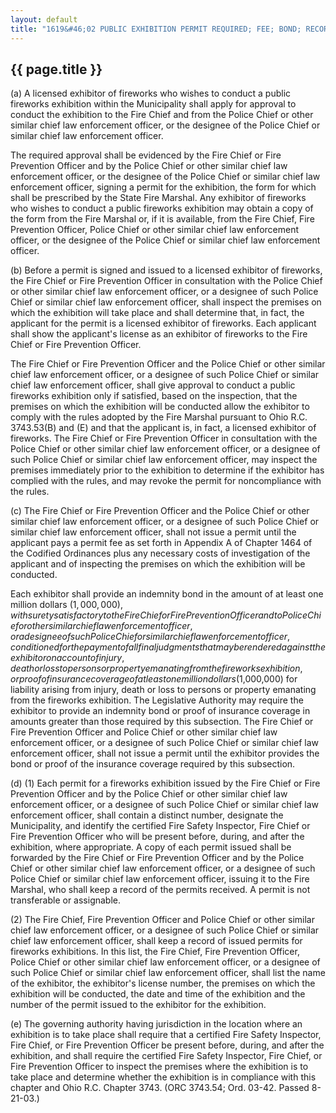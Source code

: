 ```yaml
---
layout: default
title: "1619&#46;02 PUBLIC EXHIBITION PERMIT REQUIRED; FEE; BOND; RECORDS."
---
```


{{ page.title }}
----------------

(a) A licensed exhibitor of fireworks who wishes to conduct a public fireworks exhibition within the Municipality shall apply for approval to conduct the exhibition to the Fire Chief and from the Police Chief or other similar chief law enforcement officer, or the designee of the Police Chief or similar chief law enforcement officer.

The required approval shall be evidenced by the Fire Chief or Fire Prevention Officer and by the Police Chief or other similar chief law enforcement officer, or the designee of the Police Chief or similar chief law enforcement officer, signing a permit for the exhibition, the form for which shall be prescribed by the State Fire Marshal. Any exhibitor of fireworks who wishes to conduct a public fireworks exhibition may obtain a copy of the form from the Fire Marshal or, if it is available, from the Fire Chief, Fire Prevention Officer, Police Chief or other similar chief law enforcement officer, or the designee of the Police Chief or similar chief law enforcement officer.

(b) Before a permit is signed and issued to a licensed exhibitor of fireworks, the Fire Chief or Fire Prevention Officer in consultation with the Police Chief or other similar chief law enforcement officer, or a designee of such Police Chief or similar chief law enforcement officer, shall inspect the premises on which the exhibition will take place and shall determine that, in fact, the applicant for the permit is a licensed exhibitor of fireworks. Each applicant shall show the applicant's license as an exhibitor of fireworks to the Fire Chief or Fire Prevention Officer.

The Fire Chief or Fire Prevention Officer and the Police Chief or other similar chief law enforcement officer, or a designee of such Police Chief or similar chief law enforcement officer, shall give approval to conduct a public fireworks exhibition only if satisfied, based on the inspection, that the premises on which the exhibition will be conducted allow the exhibitor to comply with the rules adopted by the Fire Marshal pursuant to Ohio R.C. 3743.53(B) and (E) and that the applicant is, in fact, a licensed exhibitor of fireworks. The Fire Chief or Fire Prevention Officer in consultation with the Police Chief or other similar chief law enforcement officer, or a designee of such Police Chief or similar chief law enforcement officer, may inspect the premises immediately prior to the exhibition to determine if the exhibitor has complied with the rules, and may revoke the permit for noncompliance with the rules.

(c) The Fire Chief or Fire Prevention Officer and the Police Chief or other similar chief law enforcement officer, or a designee of such Police Chief or similar chief law enforcement officer, shall not issue a permit until the applicant pays a permit fee as set forth in Appendix A of Chapter 1464 of the Codified Ordinances plus any necessary costs of investigation of the applicant and of inspecting the premises on which the exhibition will be conducted.

Each exhibitor shall provide an indemnity bond in the amount of at least one million dollars ($1,000,000), with surety satisfactory to the Fire Chief or Fire Prevention Officer and to Police Chief or other similar chief law enforcement officer, or a designee of such Police Chief or similar chief law enforcement officer, conditioned for the payment of all final judgments that may be rendered against the exhibitor on account of injury, death or loss to persons or property emanating from the fireworks exhibition, or proof of insurance coverage of at least one million dollars ($1,000,000) for liability arising from injury, death or loss to persons or property emanating from the fireworks exhibition. The Legislative Authority may require the exhibitor to provide an indemnity bond or proof of insurance coverage in amounts greater than those required by this subsection. The Fire Chief or Fire Prevention Officer and Police Chief or other similar chief law enforcement officer, or a designee of such Police Chief or similar chief law enforcement officer, shall not issue a permit until the exhibitor provides the bond or proof of the insurance coverage required by this subsection.

(d) (1) Each permit for a fireworks exhibition issued by the Fire Chief or Fire Prevention Officer and by the Police Chief or other similar chief law enforcement officer, or a designee of such Police Chief or similar chief law enforcement officer, shall contain a distinct number, designate the Municipality, and identify the certified Fire Safety Inspector, Fire Chief or Fire Prevention Officer who will be present before, during, and after the exhibition, where appropriate. A copy of each permit issued shall be forwarded by the Fire Chief or Fire Prevention Officer and by the Police Chief or other similar chief law enforcement officer, or a designee of such Police Chief or similar chief law enforcement officer, issuing it to the Fire Marshal, who shall keep a record of the permits received. A permit is not transferable or assignable.

(2) The Fire Chief, Fire Prevention Officer and Police Chief or other similar chief law enforcement officer, or a designee of such Police Chief or similar chief law enforcement officer, shall keep a record of issued permits for fireworks exhibitions. In this list, the Fire Chief, Fire Prevention Officer, Police Chief or other similar chief law enforcement officer, or a designee of such Police Chief or similar chief law enforcement officer, shall list the name of the exhibitor, the exhibitor's license number, the premises on which the exhibition will be conducted, the date and time of the exhibition and the number of the permit issued to the exhibitor for the exhibition.

(e) The governing authority having jurisdiction in the location where an exhibition is to take place shall require that a certified Fire Safety Inspector, Fire Chief, or Fire Prevention Officer be present before, during, and after the exhibition, and shall require the certified Fire Safety Inspector, Fire Chief, or Fire Prevention Officer to inspect the premises where the exhibition is to take place and determine whether the exhibition is in compliance with this chapter and Ohio R.C. Chapter 3743. (ORC 3743.54; Ord. 03-42. Passed 8-21-03.)